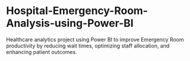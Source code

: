 # Hospital-Emergency-Room-Analysis-using-Power-BI
Healthcare analytics project using Power BI to improve Emergency Room productivity by reducing wait times, optimizing staff allocation, and enhancing patient outcomes.
